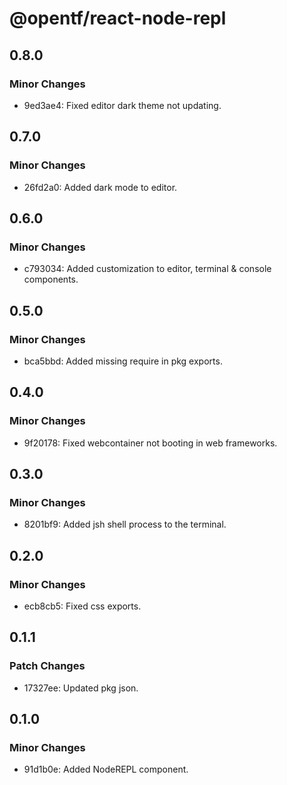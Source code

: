 # @opentf/react-node-repl

## 0.8.0

### Minor Changes

- 9ed3ae4: Fixed editor dark theme not updating.

## 0.7.0

### Minor Changes

- 26fd2a0: Added dark mode to editor.

## 0.6.0

### Minor Changes

- c793034: Added customization to editor, terminal & console components.

## 0.5.0

### Minor Changes

- bca5bbd: Added missing require in pkg exports.

## 0.4.0

### Minor Changes

- 9f20178: Fixed webcontainer not booting in web frameworks.

## 0.3.0

### Minor Changes

- 8201bf9: Added jsh shell process to the terminal.

## 0.2.0

### Minor Changes

- ecb8cb5: Fixed css exports.

## 0.1.1

### Patch Changes

- 17327ee: Updated pkg json.

## 0.1.0

### Minor Changes

- 91d1b0e: Added NodeREPL component.
